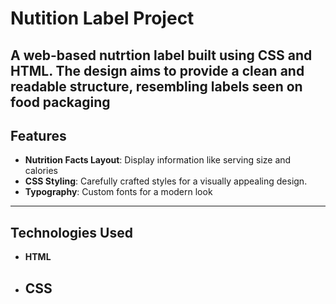 # Nutition Label Project

A web-based nutrtion label built using CSS and HTML. The design aims to provide a clean and readable structure, resembling labels seen on food packaging
-----
## Features
- **Nutrition Facts Layout**: Display information like serving size and calories
- **CSS Styling**: Carefully crafted styles for a visually appealing design.
- **Typography**: Custom fonts for a modern look
- ---
## Technologies Used
- **HTML**
- **CSS**
  ---
